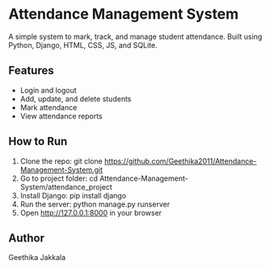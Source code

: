 # Attendance Management System

A simple system to mark, track, and manage student attendance. Built using Python, Django, HTML, CSS, JS, and SQLite.

## Features
- Login and logout
- Add, update, and delete students
- Mark attendance
- View attendance reports

## How to Run
1. Clone the repo: git clone https://github.com/Geethika2011/Attendance-Management-System.git
2. Go to project folder: cd Attendance-Management-System/attendance_project
3. Install Django: pip install django
4. Run the server: python manage.py runserver
5. Open http://127.0.0.1:8000 in your browser

## Author
Geethika Jakkala
